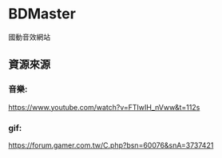 # BDMaster
國動音效網站

## 資源來源

### 音樂:
https://www.youtube.com/watch?v=FTIwIH_nVww&t=112s

### gif:
https://forum.gamer.com.tw/C.php?bsn=60076&snA=3737421

